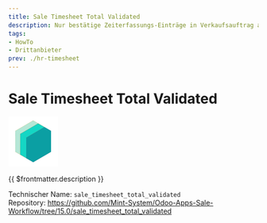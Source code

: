 ```yaml
---
title: Sale Timesheet Total Validated
description: Nur bestätige Zeiterfassungs-Einträge in Verkaufsauftrag anzeigen.
tags:
- HowTo
- Drittanbieter
prev: ./hr-timesheet
---
```

# Sale Timesheet Total Validated
![icon_oms_box](attachments/icons_odoo_mint_system.png)

{{ $frontmatter.description }}

Technischer Name: `sale_timesheet_total_validated`\
Repository: <https://github.com/Mint-System/Odoo-Apps-Sale-Workflow/tree/15.0/sale_timesheet_total_validated>